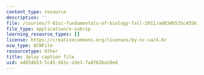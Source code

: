 ```yaml
---
content_type: resource
description: ''
file: /courses/7-01sc-fundamentals-of-biology-fall-2011/ad034b535c45561ca3e37a8762ba28ed_MqNq9S1_Ct8.vtt
file_type: application/x-subrip
learning_resource_types: []
license: https://creativecommons.org/licenses/by-nc-sa/4.0/
ocw_type: OCWFile
resourcetype: Other
title: 3play caption file
uid: ad034b53-5c45-561c-a3e3-7a8762ba28ed
---
```


